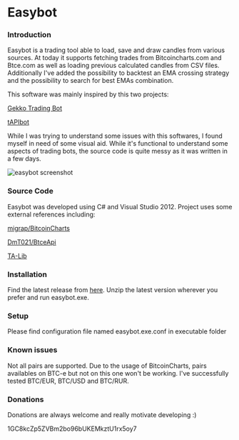 Easybot
=======

### Introduction

Easybot is a trading tool able to load, save and draw candles from various sources. At today it supports fetching trades from Bitcoincharts.com and Btce.com as well as loading previous calculated candles from CSV files. Additionally I've added the possibility to backtest an EMA crossing strategy and the possibility to search for best EMAs combination.

This software was mainly inspired by this two projects:

[Gekko Trading Bot](https://github.com/askmike/gekko)

[tAPIbot](https://github.com/askmike/gekko)

While I was trying to understand some issues with this softwares, I found myself in need of some visual aid. While it's functional to understand some aspects of trading bots, the source code is quite messy as it was written in a few days.

![easybot screenshot](https://raw.github.com/codingdna2/easybot/master/easybot/images/Screenshot01.png "Easybot")

### Source Code

Easybot was developed using C# and Visual Studio 2012. Project uses some external references including:

[migrap/BitcoinCharts](https://github.com/migrap/BitcoinCharts)

[DmT021/BtceApi](https://github.com/DmT021/BtceApi)

[TA-Lib](http://ta-lib.org/)

### Installation

Find the latest release from [here](https://github.com/codingdna2/easybot/blob/master/release/EasyBot_v1.0.zip?raw=true). Unzip the latest version wherever you prefer and run easybot.exe.

### Setup

Please find configuration file named easybot.exe.conf in executable folder

### Known issues

Not all pairs are supported. Due to the usage of BitcoinCharts, pairs availables on BTC-e but not on this one won't be working. I've successfully tested BTC/EUR, BTC/USD and BTC/RUR.

### Donations

Donations are always welcome and really motivate developing :)

1GC8kcZp5ZVBm2bo96bUKEMkztU1rx5oy7
